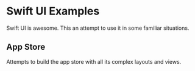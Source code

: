 #  Swift UI Examples

Swift UI is awesome. This an attempt to use it in some familiar situations.

## App Store
Attempts to build the app store with all its complex layouts and views.

